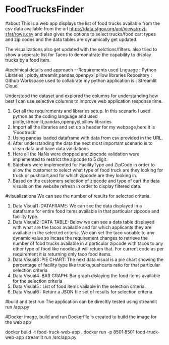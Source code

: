 # FoodTrucksFinder

#about
This is a web app displays the list of food trucks available from the csv data available from the url https://data.sfgov.org/api/views/rqzj-sfat/rows.csv
and also gives the options to select trucks/food cart types and zip codes and the data tables are dynamically get updated.

The visualizations also get updated with the selctions/filters.
also tried to show a seperate list for Tacos to demonatrate the capability to display trucks by a food item.

#techinical details and approach
--Requirements used Lnguage : Python Libraries : plotly,streamlit,pandas,openpyxl,pillow libraries Repository : Github Workspace used to collabrate my python application is : Streamlit Cloud

Understood the dataset and explored the columns for understanding how best I can use selective columns to improve web application response time.

1) Get all the requirements and libraries setup. In this scenario I used python as the coding language and used plotly,streamlit,pandas,openpyxl,pillow libraries
2) Import all the libraries and set up a header for my webpage,here it is 'Foodtruck'
3) Using pandas loaded dataframe with data from csv provided in the URL.
4) After understanding the data the next most important scenario is to clean data and have data validations
5) Here all the NaNs were dropped and zipcode validation were implemented to restrict the zipcode to 5 digit.
6) Sidebars were implemented for FacilityType and ZipCode in order to allow the customer to select what type of food truck are they looking for truck or pushcart,and for which zipcode are they looking in.
7) Based on the customers selection of zipcode and type of cart the data visuals on the website refresh in order to display filtered data.

#visualizations
We can see the number of results for selected criteria.
1) Data Visual1 :DATAFRAME: We can see the data displayed in a dataframe for entire food items available in that particular zipcode and facility type.
2) Data Visual2 :DATA TABLE: Below we can see a data table displayed with what are the tacos available and for which applicants they are available in the selected criteria.
 We can set the taco variable to any dynamic value so incase the requirement changes to retrieve the number of food trucks available in a particular zipcode with tacos to any other type of food like noodles,it will retuen that. For current code as per requirement it is returning only taco food items.
3) Data Visual3 :PIE CHART: The next data visual is a pie chart showing the percentage of facility type like trucks,pushcarts ratio for that particular selection criteria
4) Data Visual4 :BAR GRAPH: Bar graph dislaying the food items available for the selection criteria
5) Data Visual5 : List of food items vailable in the selection criteria.
6) Data Visual6 : Retunr a JSON file set of results for selection criteria.

#build and test run
The application can be direcltly tested using streamlit run /app.py

#Docker image, build and run
Dockerfile is created to build the image for the web app

docker build -t food-truck-web-app .
docker run -p 8501:8501 food-truck-web-app streamlit run /src/app.py

